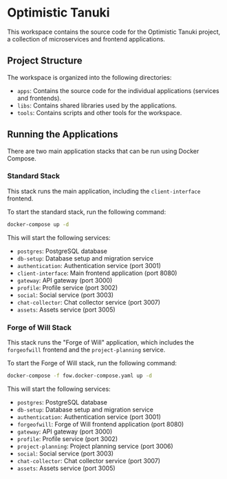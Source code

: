# Optimistic Tanuki

This workspace contains the source code for the Optimistic Tanuki project, a collection of microservices and frontend applications.

## Project Structure

The workspace is organized into the following directories:

- `apps`: Contains the source code for the individual applications (services and frontends).
- `libs`: Contains shared libraries used by the applications.
- `tools`: Contains scripts and other tools for the workspace.

## Running the Applications

There are two main application stacks that can be run using Docker Compose.

### Standard Stack

This stack runs the main application, including the `client-interface` frontend.

To start the standard stack, run the following command:

```bash
docker-compose up -d
```

This will start the following services:

- `postgres`: PostgreSQL database
- `db-setup`: Database setup and migration service
- `authentication`: Authentication service (port 3001)
- `client-interface`: Main frontend application (port 8080)
- `gateway`: API gateway (port 3000)
- `profile`: Profile service (port 3002)
- `social`: Social service (port 3003)
- `chat-collector`: Chat collector service (port 3007)
- `assets`: Assets service (port 3005)

### Forge of Will Stack

This stack runs the "Forge of Will" application, which includes the `forgeofwill` frontend and the `project-planning` service.

To start the Forge of Will stack, run the following command:

```bash
docker-compose -f fow.docker-compose.yaml up -d
```

This will start the following services:

- `postgres`: PostgreSQL database
- `db-setup`: Database setup and migration service
- `authentication`: Authentication service (port 3001)
- `forgeofwill`: Forge of Will frontend application (port 8080)
- `gateway`: API gateway (port 3000)
- `profile`: Profile service (port 3002)
- `project-planning`: Project planning service (port 3006)
- `social`: Social service (port 3003)
- `chat-collector`: Chat collector service (port 3007)
- `assets`: Assets service (port 3005)